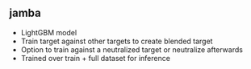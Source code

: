 ## jamba

- LightGBM model
- Train target against other targets to create blended target
- Option to train against a neutralized target or neutralize afterwards
- Trained over train + full dataset for inference
